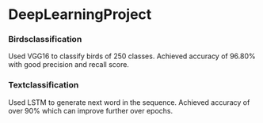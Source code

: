 # DeepLearningProject

### Birdsclassification

Used VGG16 to classify birds of 250 classes. Achieved accuracy of 96.80% with good precision and recall score. 

### Textclassification

Used LSTM to generate next word in the sequence. Achieved accuracy of over 90% which can improve further over epochs.
